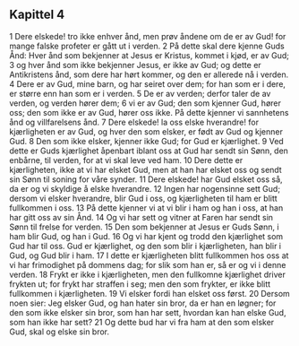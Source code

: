 ## Kapittel 4

1 Dere elskede! tro ikke enhver ånd, men prøv åndene om de er av Gud! for mange falske profeter er gått ut i verden.
2 På dette skal dere kjenne Guds Ånd: Hver ånd som bekjenner at Jesus er Kristus, kommet i kjød, er av Gud;
3 og hver ånd som ikke bekjenner Jesus, er ikke av Gud; og dette er Antikristens ånd, som dere har hørt kommer, og den er allerede nå i verden.
4 Dere er av Gud, mine barn, og har seiret over dem; for han som er i dere, er større enn han som er i verden.
5 De er av verden; derfor taler de av verden, og verden hører dem;
6 vi er av Gud; den som kjenner Gud, hører oss; den som ikke er av Gud, hører oss ikke. På dette kjenner vi sannhetens ånd og villfarelsens ånd.
7 Dere elskede! la oss elske hverandre! for kjærligheten er av Gud, og hver den som elsker, er født av Gud og kjenner Gud.
8 Den som ikke elsker, kjenner ikke Gud; for Gud er kjærlighet.
9 Ved dette er Guds kjærlighet åpenbart iblant oss at Gud har sendt sin Sønn, den enbårne, til verden, for at vi skal leve ved ham.
10 Dere dette er kjærligheten, ikke at vi har elsket Gud, men at han har elsket oss og sendt sin Sønn til soning for våre synder.
11 Dere elskede! har Gud elsket oss så, da er og vi skyldige å elske hverandre.
12 Ingen har nogensinne sett Gud; dersom vi elsker hverandre, blir Gud i oss, og kjærligheten til ham er blitt fullkommen i oss.
13 På dette kjenner vi at vi blir i ham og han i oss, at han har gitt oss av sin Ånd.
14 Og vi har sett og vitner at Faren har sendt sin Sønn til frelse for verden.
15 Den som bekjenner at Jesus er Guds Sønn, i ham blir Gud, og han i Gud.
16 Og vi har kjent og trodd den kjærlighet som Gud har til oss. Gud er kjærlighet, og den som blir i kjærligheten, han blir i Gud, og Gud blir i ham.
17 I dette er kjærligheten blitt fullkommen hos oss at vi har frimodighet på dommens dag; for slik som han er, så er og vi i denne verden.
18 Frykt er ikke i kjærligheten, men den fullkomne kjærlighet driver frykten ut; for frykt har straffen i seg; men den som frykter, er ikke blitt fullkommen i kjærligheten.
19 Vi elsker fordi han elsket oss først.
20 Dersom noen sier: Jeg elsker Gud, og han hater sin bror, da er han en løgner; for den som ikke elsker sin bror, som han har sett, hvordan kan han elske Gud, som han ikke har sett?
21 Og dette bud har vi fra ham at den som elsker Gud, skal og elske sin bror.
